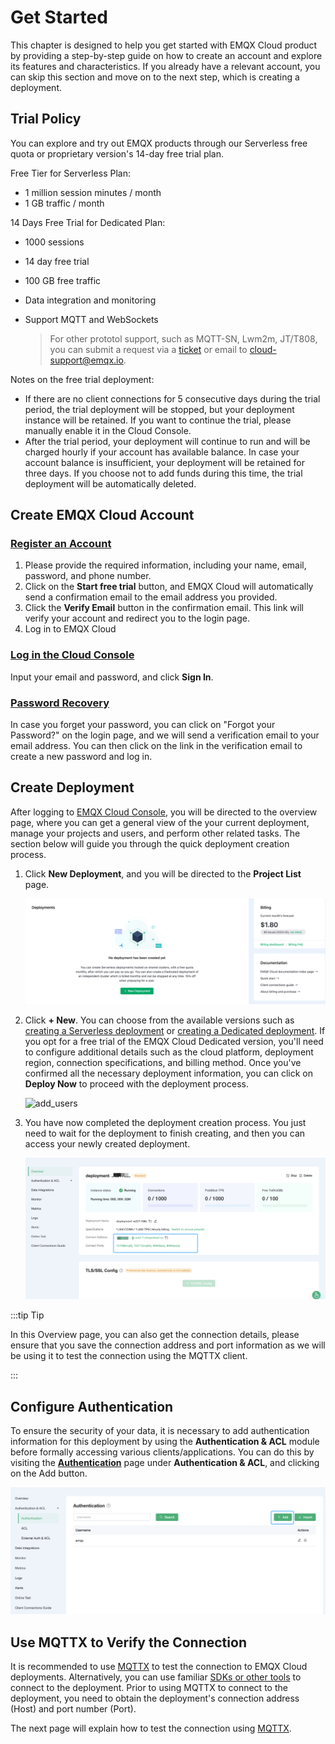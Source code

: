 # Get Started

This chapter is designed to help you get started with EMQX Cloud product by providing a step-by-step guide on how to create an account and explore its features and characteristics. If you already have a relevant account, you can skip this section and move on to the next step, which is creating a deployment.

## Trial Policy

You can explore and try out EMQX products through our Serverless free quota or proprietary version's 14-day free trial plan.

Free Tier for Serverless Plan:

- 1 million session minutes / month
- 1 GB traffic / month

14 Days Free Trial for Dedicated Plan:

* 1000 sessions

* 14  day free trial

* 100 GB free traffic

* Data integration and monitoring

* Support MQTT and WebSockets

  > For other prototol support, such as MQTT-SN, Lwm2m, JT/T808, you can submit a request via a [ticket](../feature/tickets.md) or email to [cloud-support@emqx.io](mailto:cloud-support@emqx.io). 

Notes on the free trial deployment:

- If there are no client connections for 5 consecutive days during the trial period, the trial deployment will be stopped, but your deployment instance will be retained. If you want to continue the trial, please manually enable it in the Cloud Console.
- After the trial period, your deployment will continue to run and will be charged hourly if your account has available balance. In case your account balance is insufficient, your deployment will be retained for three days. If you choose not to add funds during this time, the trial deployment will be automatically deleted. 

## Create EMQX Cloud Account

### [Register an Account](https://accounts.emqx.com/signup?continue=https://www.emqx.com/cn/cloud)

1. Please provide the required information, including your name, email, password, and phone number.
2. Click on the **Start free trial** button, and EMQX Cloud will automatically send a confirmation email to the email address you provided.
4. Click the **Verify Email** button in the confirmation email. This link will verify your account and redirect you to the login page.
5. Log in to EMQX Cloud

### [Log in the Cloud Console](https://accounts.emqx.com/signin?continue=https%3A%2F%2Fcloud-intl.emqx.com%2Fconsole%2Fdeployments%2F0%3Foper%3Dnew)

Input your email and password, and click **Sign In**.

### [Password Recovery](https://accounts.emqx.com/forgot-password?continue=https%3A%2F%2Fwww.emqx.com%2Fcn%2Fcloud)

In case you forget your password, you can click on "Forgot your Password?" on the login page, and we will send a verification email to your email address. You can then click on the link in the verification email to create a new password and log in.

## Create Deployment

After logging to [EMQX Cloud Console](https://cloud.emqx.com/console/), you will be directed to the overview page, where you can get a general view of the your current deployment, manage your projects and users, and perform other related tasks. The section below will guide you through the quick deployment creation process.

1. Click **New Deployment**, and you will be directed to the **Project List** page.

   ![index](./_assets/index_overview.png)

   

2. Click **+ New**.  You can choose from the available versions such as [creating a Serverless deployment](../create/serverless.md) or [creating a Dedicated deployment](../create/dedicated.md). If you opt for a free trial of the EMQX Cloud Dedicated version, you'll need to configure additional details such as the cloud platform, deployment region, connection specifications, and billing method. Once you've confirmed all the necessary deployment information, you can click on **Deploy Now** to proceed with the deployment process.

   ![add_users](./_assets/create_free_trial.png)

3. You have now completed the deployment creation process. You just need to wait for the deployment to finish creating, and then you can access your newly created deployment.  

   ![add_users](./_assets/overview.png)

:::tip Tip

In this Overview page, you can also get the connection details, please ensure that you save the connection address and port information as we will be using it to test the connection using the MQTTX client. 

:::

## Configure Authentication 

To ensure the security of your data, it is necessary to add authentication information for this deployment by using the **Authentication & ACL** module before formally accessing various clients/applications. You can do this by visiting the [**Authentication**](../deployments/auth_dedicated.md) page under **Authentication & ACL**, and clicking on the Add button. 

![add_users](./_assets/auth.png)



## Use MQTTX to Verify the Connection

It is recommended to use [MQTTX](https://mqttx.app) to test the connection to EMQX Cloud deployments. Alternatively, you can use familiar [SDKs or other tools](../connect_to_deployments/overview.md) to connect to the deployment. Prior to using MQTTX to connect to the deployment, you need to obtain the deployment's connection address (Host) and port number (Port).

The next page will explain how to test the connection using [MQTTX](../connect_to_deployments/mqttx.md).
